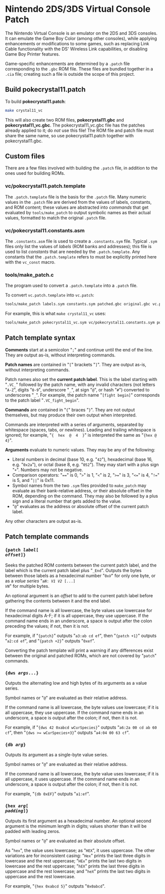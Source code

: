 # Nintendo 2DS/3DS Virtual Console Patch

The Nintendo Virtual Console is an emulator on the 2DS and 3DS consoles. It can emulate the Game Boy Color (among other consoles), while applying enhancements or modifications to some games, such as replacing Link Cable functionality with the DS' Wireless Link capabilities, or disabling Game Boy Printer features.

Game-specific enhancements are determined by a `.patch` file corresponding to the `.gbc` ROM file. These files are bundled together in a `.cia` file; creating such a file is outside the scope of this project.


## Build pokecrystal11.patch

To build **pokecrystal11.patch**:

```bash
make crystal11_vc
```

This will also create two ROM files, **pokecrystal11.gbc** and **pokecrystal11_vc.gbc**. The pokecrystal11_vc.gbc file has the patches already applied to it; do *not* use this file! The ROM file and patch file must share the same name, so use pokecrystal11.patch together with pokecrystal11.gbc.


## Custom files

There are a few files involved with building the `.patch` file, in addition to the ones used for building ROMs.

### vc/pokecrystal11.patch.template

The `.patch.template` file is the basis for the `.patch` file. Many numeric values in the `.patch` file are derived from the values of labels, constants, and ROM content; these values are abstracted into *commands* that get evaluated by `tools/make_patch` to output symbolic names as their actual values, formatted to match the original `.patch` file.

### vc/pokecrystal11.constants.asm

The `.constants.asm` file is used to create a `.constants.sym` file. Typical `.sym` files only list the values of *labels* (ROM banks and addresses); this file is used to list *constants* that are needed by the `.patch.template`. Any constants that the `.patch.template` refers to must be explicitly printed here with the `vc_const` macro.

### tools/make_patch.c

The program used to convert a `.patch.template` into a `.patch` file.

To convert `vc.patch.template` into `vc.patch`:

```bash
tools/make_patch labels.sym constants.sym patched.gbc original.gbc vc.patch.template vc.patch
```

For example, this is what `make crystal11_vc` uses:

```bash
tools/make_patch pokecrystal11_vc.sym vc/pokecrystal11.constants.sym pokecrystal11_vc.gbc pokecrystal11.gbc vc/pokecrystal11.patch.template pokecrystal11.patch
```


## Patch template syntax

**Comments** start at a semicolon "`;`" and continue until the end of the line. They are output as-is, without interpreting commands.

**Patch names** are contained in "`[`" brackets "`]`". They are output as-is, without interpreting commands.

Patch names also set the **current patch label**. This is the label starting with "`.VC_`" followed by the patch name, with any invalid characters (not letters "`A-Z`", digits "`0-9`", underscore "`_`", at sign "`@`", or hash "`#`") converted to underscores "`_`". For example, the patch name "`[fight begin]`" corresponds to the patch label "`.VC_fight_begin`".

**Commands** are contained in "`{`" braces "`}`". They are not output themselves, but may produce their own output when interpreted.

Commands are interpreted with a series of arguments, separated by whitespace (spaces, tabs, or newlines). Leading and trailing whitespace is ignored; for example, "`{  hex  @  4  }`" is interpreted the same as "`{hex @ 4}`".

**Arguments** evaluate to numeric values. They may be any of the following:

- Literal numbers in decimal (base 10, e.g. "`42`"), hexadecimal (base 16, e.g. "`0x2a`"), or octal (base 8, e.g. "`052`"). They may start with a plus sign "`+`". Numbers may not be negative.
- Comparison operators: "`==`" is 0, "`>`" is 1, "`<`" is 2, "`>=`" is 3, "`<=`" is 4, "`!=`" is 5, and "`||`" is 0x11.
- Symbol names from the two `.sym` files provided to `make_patch` may evaluate as their bank-relative address, or their absolute offset in the ROM, depending on the command. They may also be followed by a plus sign and a literal number that gets added to the value.
- "`@`" evaluates as the address or absolute offset of the current patch label.

Any other characters are output as-is.


## Patch template commands


### <code>{patch <i>label</i>[ <i>offset</i>]}</code>

Seeks the patched ROM contents between the current patch label, and the label which is the current patch label plus "`_End`". Outputs the bytes between those labels as a hexadecimal number "<code>0x<i>V</i></code>" for only one byte, or as a *value series* "<code>a<i>N</i>: <i>V1</i> <i>V2</i> [...] <i>VN</i></code>" for multiple bytes.

An optional argument is an *offset* to add to the current patch label before gathering the contents between it and the end label.

If the command name is all lowercase, the byte values use lowercase for hexadecimal digits A-F; if it is all uppercase, they use uppercase. If the command name ends in an underscore, a space is output after the colon preceding the values; if not, then it is not.

For example, if "`{patch}`" outputs "`a3:ab cd ef`", then "`{patch +1}`" outputs "`a2:cd ef`", and "`{patch +2}`" outputs "`0xef`".

Converting the patch template will print a warning if any differences exist between the original and patched ROMs, which are not covered by "`patch`" commands.


### <code>{dws <i>args</i>...}</code>

Outputs the alternating low and high bytes of its arguments as a value series.

Symbol names or "`@`" are evaluated as their relative address.

If the command name is all lowercase, the byte values use lowercase; if it is all uppercase, they use uppercase. If the command name ends in an underscore, a space is output after the colon; if not, then it is not.

For example, if "`{dws 42 0xabcd wCurSpecies}`" outputs "`a6:2a 00 cd ab 60 cf`", then "`{dws >= wCurSpecies+3}`" outputs "`a4:04 00 63 cf`".


### <code>{db <i>arg</i>}</code>

Outputs its argument as a single-byte value series.

Symbol names or "`@`" are evaluated as their relative address.

If the command name is all lowercase, the byte value uses lowercase; if it is all uppercase, it uses uppercase. If the command name ends in an underscore, a space is output after the colon; if not, then it is not.

For example, "`{db 0xEF}`" outputs "`a1:ef`".


### <code>{hex <i>arg</i>[ <i>padding</i>]}</code>

Outputs its first argument as a hexadecimal number. An optional second argument is the minimum length in digits; values shorter than it will be padded with leading zeros.

Symbol names or "`@`" are evaluated as their absolute offset.

As "`hex`", the value uses lowercase; as "`HEX`", it uses uppercase. The other variations are for inconsistent casing: "`Hex`" prints the last three digits in lowercase and the rest uppercase; "`HEx`" prints the last two digits in lowercase and the rest uppercase; "`hEX`" prints the last three digits in uppercase and the rest lowercase; and "`heX`" prints the last two digits in uppercase and the rest lowercase.

For example, "`{hex 0xabcd 5}`" outputs "`0x0abcd`".
